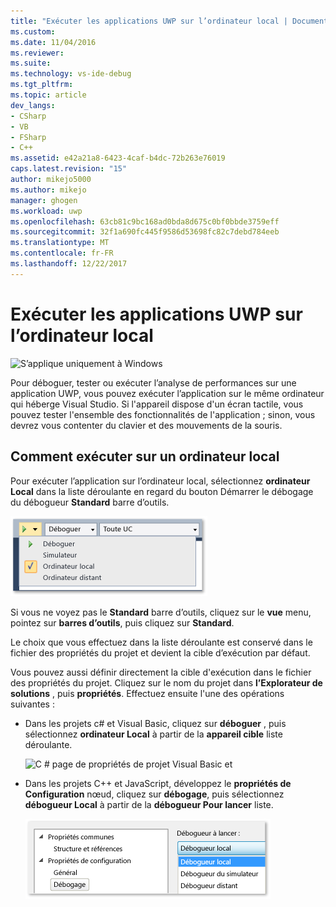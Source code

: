 ```yaml
---
title: "Exécuter les applications UWP sur l’ordinateur local | Documents Microsoft"
ms.custom: 
ms.date: 11/04/2016
ms.reviewer: 
ms.suite: 
ms.technology: vs-ide-debug
ms.tgt_pltfrm: 
ms.topic: article
dev_langs:
- CSharp
- VB
- FSharp
- C++
ms.assetid: e42a21a8-6423-4caf-b4dc-72b263e76019
caps.latest.revision: "15"
author: mikejo5000
ms.author: mikejo
manager: ghogen
ms.workload: uwp
ms.openlocfilehash: 63cb81c9bc168ad0bda8d675c0bf0bbde3759eff
ms.sourcegitcommit: 32f1a690fc445f9586d53698fc82c7debd784eeb
ms.translationtype: MT
ms.contentlocale: fr-FR
ms.lasthandoff: 12/22/2017
---
```

# <a name="run-uwp-apps-on-the-local-machine"></a>Exécuter les applications UWP sur l’ordinateur local
![S’applique uniquement à Windows](../debugger/media/windows_only_content.png "windows_only_content")  
  
 Pour déboguer, tester ou exécuter l’analyse de performances sur une application UWP, vous pouvez exécuter l’application sur le même ordinateur qui héberge Visual Studio. Si l'appareil dispose d'un écran tactile, vous pouvez tester l'ensemble des fonctionnalités de l'application ; sinon, vous devrez vous contenter du clavier et des mouvements de la souris.  
  
##  <a name="BKMK_How_to_run_on_a_local_machine"></a>Comment exécuter sur un ordinateur local  
 Pour exécuter l’application sur l’ordinateur local, sélectionnez **ordinateur Local** dans la liste déroulante en regard du bouton Démarrer le débogage du débogueur **Standard** barre d’outils.  
  
 ![Exécuter sur l’ordinateur Local](../debugger/media/vsrun_f5_local.png "VSRUN_F5_Local")  
  
 Si vous ne voyez pas le **Standard** barre d’outils, cliquez sur le **vue** menu, pointez sur **barres d’outils**, puis cliquez sur **Standard**.  
  
 Le choix que vous effectuez dans la liste déroulante est conservé dans le fichier des propriétés du projet et devient la cible d’exécution par défaut.  
  
 Vous pouvez aussi définir directement la cible d'exécution dans le fichier des propriétés du projet. Cliquez sur le nom du projet dans **l’Explorateur de solutions** , puis **propriétés**. Effectuez ensuite l'une des opérations suivantes :  
  
-   Dans les projets c# et Visual Basic, cliquez sur **déboguer** , puis sélectionnez **ordinateur Local** à partir de la **appareil cible** liste déroulante.  
  
     ![C &#35; page de propriétés de projet Visual Basic et](../debugger/media/vsrun_cs_vb_projprop_local.png "VSRUN_CS_VB_ProjProp_Local")  
  
-   Dans les projets C++ et JavaScript, développez le **propriétés de Configuration** nœud, cliquez sur **débogage**, puis sélectionnez **débogueur Local** à partir de la **débogueur Pour lancer** liste.  
  
     ![C &#43; &#43; page de propriétés projet JavaScript et](../debugger/media/vsrun_cpp_js_projprop_local.png "VSRUN_CPP_JS_ProjProp_Local")  